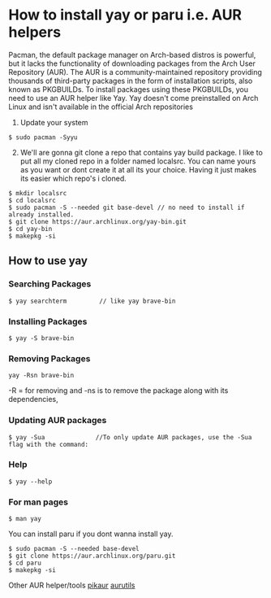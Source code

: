 # How to install yay or paru i.e. AUR helpers 
Pacman, the default package manager on Arch-based distros is powerful, but it lacks the functionality of downloading packages from the Arch User Repository (AUR). The AUR is a community-maintained repository providing thousands of third-party packages in the form of installation scripts, also known as PKGBUILDs. To install packages using these PKGBUILDs, you need to use an AUR helper like Yay. Yay doesn't come preinstalled on Arch Linux and isn't available in the official Arch repositories 
1. Update your system
```
$ sudo pacman -Syyu
```
2. We'll are gonna git clone a repo that contains yay build package. I like to put all my cloned repo in a folder named localsrc. You can name yours as you want or dont create it at all its your choice. Having it just makes its easier which repo's i cloned.
```
$ mkdir localsrc
$ cd localsrc
$ sudo pacman -S --needed git base-devel // no need to install if already installed.
$ git clone https://aur.archlinux.org/yay-bin.git
$ cd yay-bin
$ makepkg -si
```
## How to use yay

### Searching Packages
~~~
$ yay searchterm         // like yay brave-bin
~~~

### Installing Packages
~~~
$ yay -S brave-bin
~~~
### Removing Packages
~~~
yay -Rsn brave-bin
~~~
-R = for removing and -ns is to remove the package along with its dependencies,

### Updating AUR packages 
~~~
$ yay -Sua              //To only update AUR packages, use the -Sua flag with the command:
~~~

### Help 
~~~
$ yay --help
~~~
### For man pages
~~~
$ man yay
~~~


You can install paru if you dont wanna install yay.

~~~
$ sudo pacman -S --needed base-devel
$ git clone https://aur.archlinux.org/paru.git
$ cd paru
$ makepkg -si
~~~

Other AUR helper/tools
[pikaur](https://github.com/actionless/pikaur)
[aurutils](https://github.com/AladW/aurutils)
